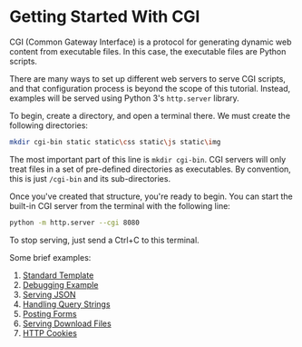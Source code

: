# Getting Started With CGI
CGI (Common Gateway Interface) is a protocol for generating dynamic web content from executable files.
In this case, the executable files are Python scripts.

There are many ways to set up different web servers to serve CGI scripts, and that configuration process
is beyond the scope of this tutorial. Instead, examples will be served using Python 3's `http.server` library.

To begin, create a directory, and open a terminal there. We must create the following directories:

```bash
mkdir cgi-bin static static\css static\js static\img
```

The most important part of this line is `mkdir cgi-bin`. CGI servers will only treat files in a set of pre-defined
directories as executables. By convention, this is just `/cgi-bin` and its sub-directories.

Once you've created that structure, you're ready to begin. You can start the built-in CGI server from the terminal
with the following line:

```bash
python -m http.server --cgi 8080
```
To stop serving, just send a Ctrl+C to this terminal.

Some brief examples:

1. [Standard Template](cgi-bin/standard_template.py)
2. [Debugging Example](cgi-bin/how_debugging_works.py)
3. [Serving JSON](cgi-bin/serving_json.py)
4. [Handling Query Strings](cgi-bin/query_strings.py)
5. [Posting Forms](cgi-bin/handling_post.py)
6. [Serving Download Files](/cgi-bin/serving_file_downloads.py)
7. [HTTP Cookies](/cgi-bin/cookie.py)

